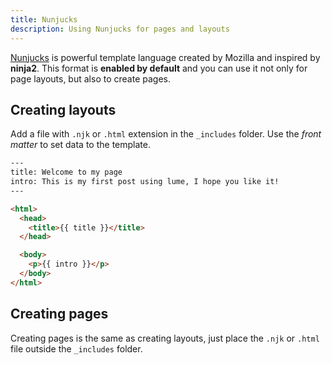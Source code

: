 ```yaml
---
title: Nunjucks
description: Using Nunjucks for pages and layouts
---
```


[Nunjucks](https://mozilla.github.io/nunjucks/) is powerful template language created by Mozilla and inspired by **ninja2**. This format is **enabled by default** and you can use it not only for page layouts, but also to create pages.

## Creating layouts

Add a file with `.njk` or `.html` extension in the `_includes` folder. Use the *front matter* to set data to the template.

```html
---
title: Welcome to my page
intro: This is my first post using lume, I hope you like it!
---

<html>
  <head>
    <title>{{ title }}</title>
  </head>

  <body>
    <p>{{ intro }}</p>
  </body>
</html>
```

## Creating pages

Creating pages is the same as creating layouts, just place the `.njk` or `.html` file outside the `_includes` folder.
